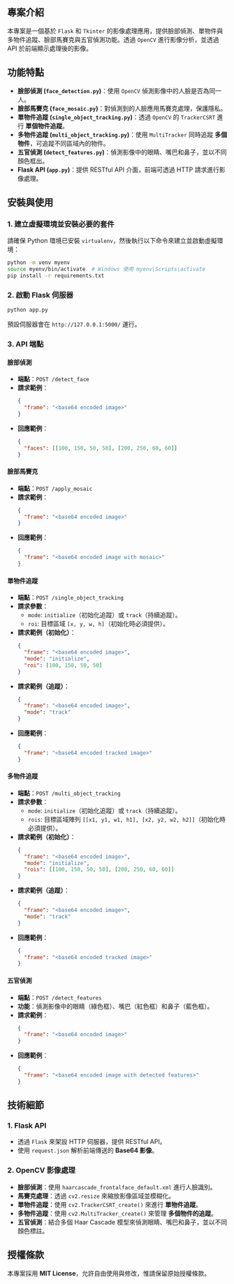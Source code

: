 ## 專案介紹

本專案是一個基於 `Flask` 和 `Tkinter` 的影像處理應用，提供臉部偵測、單物件與多物件追蹤、臉部馬賽克與五官偵測功能。透過 `OpenCV` 進行影像分析，並透過 API 於前端顯示處理後的影像。

## 功能特點

- **臉部偵測 (`face_detection.py`)**：使用 `OpenCV` 偵測影像中的人臉是否為同一人。
- **臉部馬賽克 (`face_mosaic.py`)**：對偵測到的人臉應用馬賽克處理，保護隱私。
- **單物件追蹤 (`single_object_tracking.py`)**：透過 `OpenCV` 的 `TrackerCSRT` 進行 **單個物件追蹤**。
- **多物件追蹤 (`multi_object_tracking.py`)**：使用 `MultiTracker` 同時追蹤 **多個物件**，可追蹤不同區域內的物件。
- **五官偵測 (`detect_features.py`)**：偵測影像中的眼睛、嘴巴和鼻子，並以不同顏色框出。
- **Flask API (`app.py`)**：提供 RESTful API 介面，前端可透過 HTTP 請求進行影像處理。

## 安裝與使用

### 1. 建立虛擬環境並安裝必要的套件

請確保 Python 環境已安裝 `virtualenv`，然後執行以下命令來建立並啟動虛擬環境：

```bash
python -m venv myenv
source myenv/bin/activate  # Windows 使用 myenv\Scripts\activate
pip install -r requirements.txt
```

### 2. 啟動 Flask 伺服器

```bash
python app.py
```

預設伺服器會在 `http://127.0.0.1:5000/` 運行。

### 3. API 端點

#### **臉部偵測**
- **端點**：`POST /detect_face`
- **請求範例**：
  ```json
  {
    "frame": "<base64 encoded image>"
  }
  ```
- **回應範例**：
  ```json
  {
    "faces": [[100, 150, 50, 50], [200, 250, 60, 60]]
  }
  ```

#### **臉部馬賽克**
- **端點**：`POST /apply_mosaic`
- **請求範例**：
  ```json
  {
    "frame": "<base64 encoded image>"
  }
  ```
- **回應範例**：
  ```json
  {
    "frame": "<base64 encoded image with mosaic>"
  }
  ```

#### **單物件追蹤**
- **端點**：`POST /single_object_tracking`
- **請求參數**：
  - `mode`: `initialize`（初始化追蹤）或 `track`（持續追蹤）。
  - `roi`: 目標區域 `[x, y, w, h]`（初始化時必須提供）。
- **請求範例（初始化）**：
  ```json
  {
    "frame": "<base64 encoded image>",
    "mode": "initialize",
    "roi": [100, 150, 50, 50]
  }
  ```
- **請求範例（追蹤）**：
  ```json
  {
    "frame": "<base64 encoded image>",
    "mode": "track"
  }
  ```
- **回應範例**：
  ```json
  {
    "frame": "<base64 encoded tracked image>"
  }
  ```

#### **多物件追蹤**
- **端點**：`POST /multi_object_tracking`
- **請求參數**：
  - `mode`: `initialize`（初始化追蹤）或 `track`（持續追蹤）。
  - `rois`: 目標區域陣列 `[[x1, y1, w1, h1], [x2, y2, w2, h2]]`（初始化時必須提供）。
- **請求範例（初始化）**：
  ```json
  {
    "frame": "<base64 encoded image>",
    "mode": "initialize",
    "rois": [[100, 150, 50, 50], [200, 250, 60, 60]]
  }
  ```
- **請求範例（追蹤）**：
  ```json
  {
    "frame": "<base64 encoded image>",
    "mode": "track"
  }
  ```
- **回應範例**：
  ```json
  {
    "frame": "<base64 encoded tracked image>"
  }
  ```

#### **五官偵測**
- **端點**：`POST /detect_features`
- **功能**：偵測影像中的眼睛（綠色框）、嘴巴（紅色框）和鼻子（藍色框）。
- **請求範例**：
  ```json
  {
    "frame": "<base64 encoded image>"
  }
  ```
- **回應範例**：
  ```json
  {
    "frame": "<base64 encoded image with detected features>"
  }
  ```

## 技術細節

### 1. **Flask API**
- 透過 `Flask` 來架設 HTTP 伺服器，提供 RESTful API。
- 使用 `request.json` 解析前端傳送的 **Base64 影像**。

### 2. **OpenCV 影像處理**
- **臉部偵測**：使用 `haarcascade_frontalface_default.xml` 進行人臉識別。
- **馬賽克處理**：透過 `cv2.resize` 來縮放影像區域並模糊化。
- **單物件追蹤**：使用 `cv2.TrackerCSRT_create()` 來進行 **單物件追蹤**。
- **多物件追蹤**：使用 `cv2.MultiTracker_create()` 來管理 **多個物件的追蹤**。
- **五官偵測**：結合多個 Haar Cascade 模型來偵測眼睛、嘴巴和鼻子，並以不同顏色標註。

## 授權條款

本專案採用 **MIT License**，允許自由使用與修改，惟請保留原始授權條款。

